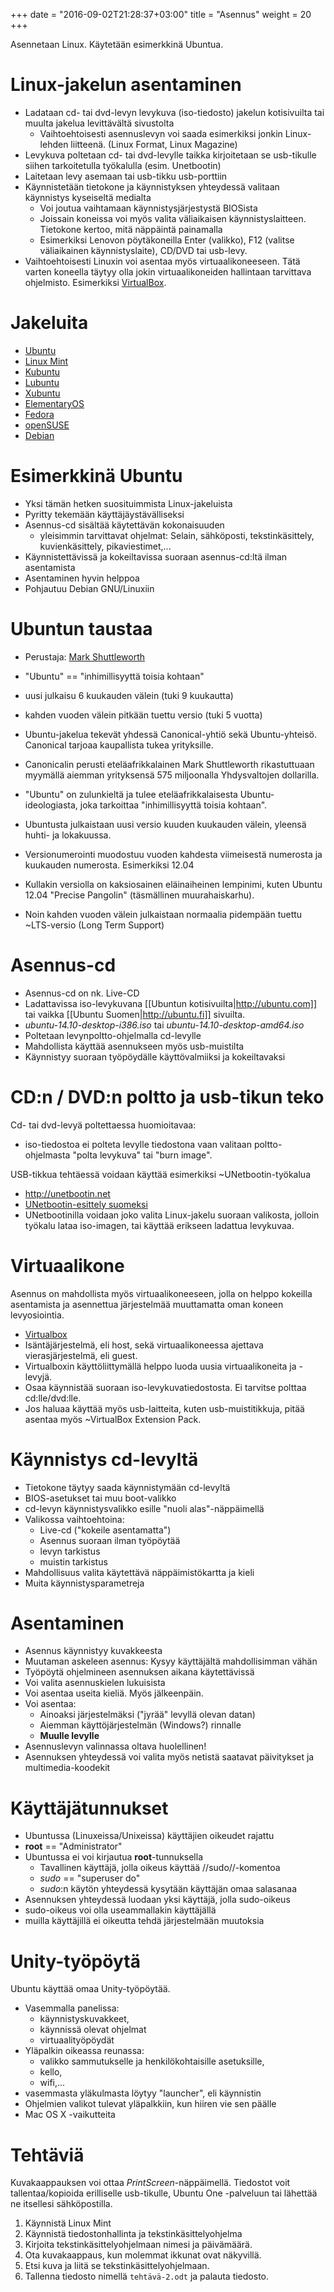+++
date = "2016-09-02T21:28:37+03:00"
title = "Asennus"
weight = 20
+++

Asennetaan Linux. Käytetään esimerkkinä Ubuntua.

Linux-jakelun asentaminen
==========================

- Ladataan cd- tai dvd-levyn levykuva (iso-tiedosto) jakelun kotisivuilta tai muulta jakelua levittävältä sivustolta
   - Vaihtoehtoisesti asennuslevyn voi saada esimerkiksi jonkin Linux-lehden liitteenä. (Linux Format, Linux Magazine)
- Levykuva poltetaan cd- tai dvd-levylle taikka kirjoitetaan se usb-tikulle siihen tarkoitetulla työkalulla (esim. Unetbootin)
- Laitetaan levy asemaan tai usb-tikku usb-porttiin
- Käynnistetään tietokone ja käynnistyksen yhteydessä valitaan käynnistys kyseiseltä medialta
   - Voi joutua vaihtamaan käynnistysjärjestystä BIOSista
   - Joissain koneissa voi myös valita väliaikaisen käynnistyslaitteen. Tietokone kertoo, mitä näppäintä painamalla
   - Esimerkiksi Lenovon pöytäkoneilla Enter (valikko), F12 (valitse väliaikainen käynnistyslaite), CD/DVD tai usb-levy.
- Vaihtoehtoisesti Linuxin voi asentaa myös virtuaalikoneeseen. Tätä varten koneella täytyy olla jokin virtuaalikoneiden
  hallintaan tarvittava ohjelmisto. Esimerkiksi [VirtualBox].



Jakeluita
==========================

* [Ubuntu](http://ubuntu.com)
* [Linux Mint](http://linuxmint.com)
* [Kubuntu](http://kubuntu.org)
* [Lubuntu](http://lubuntu.org)
* [Xubuntu](http://xubuntu.org)
* [ElementaryOS](http://elementaryos.org)
* [Fedora](http://fedoraproject.org/fi/)
* [openSUSE](http://opensuse.fi/)
* [Debian](http://www.debian.org)



Esimerkkinä Ubuntu
==========================

* Yksi tämän hetken suosituimmista Linux-jakeluista
* Pyritty tekemään käyttäjäystävälliseksi
* Asennus-cd sisältää käytettävän kokonaisuuden
    * yleisimmin tarvittavat ohjelmat: Selain, sähköposti, tekstinkäsittely, kuvienkäsittely, pikaviestimet,...
* Käynnistettävissä ja kokeiltavissa suoraan asennus-cd:ltä ilman asentamista
* Asentaminen hyvin helppoa
* Pohjautuu Debian GNU/Linuxiin



Ubuntun taustaa
==========================

* Perustaja: [Mark Shuttleworth](http://en.wikipedia.org/wiki/Mark_Shuttleworth)
* "Ubuntu" == "inhimillisyyttä toisia kohtaan"
* uusi julkaisu 6 kuukauden välein (tuki 9 kuukautta)
* kahden vuoden välein pitkään tuettu versio (tuki 5 vuotta)

* Ubuntu-jakelua tekevät yhdessä Canonical-yhtiö sekä Ubuntu-yhteisö. Canonical tarjoaa kaupallista tukea yrityksille.
* Canonicalin perusti eteläafrikkalainen Mark Shuttleworth rikastuttuaan myymällä aiemman yrityksensä 575 miljoonalla Yhdysvaltojen dollarilla.
* "Ubuntu" on zulunkieltä ja tulee eteläafrikkalaisesta Ubuntu-ideologiasta, joka tarkoittaa "inhimillisyyttä toisia kohtaan".
* Ubuntusta julkaistaan uusi versio kuuden kuukauden välein, yleensä huhti- ja lokakuussa.
* Versionumerointi muodostuu vuoden kahdesta viimeisestä numerosta ja kuukauden numerosta. Esimerkiksi 12.04
* Kullakin versiolla on kaksiosainen eläinaiheinen lempinimi, kuten Ubuntu 12.04 "Precise Pangolin" (täsmällinen muurahaiskarhu).
* Noin kahden vuoden välein julkaistaan normaalia pidempään tuettu ~LTS-versio (Long Term Support)



Asennus-cd
==========================

* Asennus-cd on nk. Live-CD
* Ladattavissa iso-levykuvana [[Ubuntun kotisivuilta|http://ubuntu.com]] tai vaikka [[Ubuntu Suomen|http://ubuntu.fi]] sivuilta.
* *ubuntu-14.10-desktop-i386.iso* tai *ubuntu-14.10-desktop-amd64.iso*
* Poltetaan levynpoltto-ohjelmalla cd-levylle
* Mahdollista käyttää asennukseen myös usb-muistilta
* Käynnistyy suoraan työpöydälle käyttövalmiiksi ja kokeiltavaksi




CD:n / DVD:n poltto ja usb-tikun teko
==========================

Cd- tai dvd-levyä poltettaessa huomioitavaa:

* iso-tiedostoa ei polteta levylle tiedostona vaan valitaan poltto-ohjelmasta "polta levykuva" tai "burn image".

USB-tikkua tehtäessä voidaan käyttää esimerkiksi ~UNetbootin-työkalua

* http://unetbootin.net
* [UNetbootin-esittely suomeksi](http://viikonvalo.fi/Unetbootin)
* UNetbootinilla voidaan joko valita Linux-jakelu suoraan valikosta, jolloin työkalu lataa iso-imagen, tai käyttää erikseen ladattua levykuvaa.



Virtuaalikone
==========================

Asennus on mahdollista myös virtuaalikoneeseen, jolla on helppo kokeilla asentamista ja asennettua järjestelmää muuttamatta oman koneen levyosiointia.

* [Virtualbox](http://virtualbox.org/)
* Isäntäjärjestelmä, eli host, sekä virtuaalikoneessa ajettava vierasjärjestelmä, eli guest.
* Virtualboxin käyttöliittymällä helppo luoda uusia virtuaalikoneita ja -levyjä.
* Osaa käynnistää suoraan iso-levykuvatiedostosta. Ei tarvitse polttaa cd:lle/dvd:lle.
* Jos haluaa käyttää myös usb-laitteita, kuten usb-muistitikkuja, pitää asentaa myös ~VirtualBox Extension Pack.




Käynnistys cd-levyltä
==========================

* Tietokone täytyy saada käynnistymään cd-levyltä
* BIOS-asetukset tai muu boot-valikko
* cd-levyn käynnistysvalikko esille "nuoli alas"-näppäimellä
* Valikossa vaihtoehtoina:
    * Live-cd ("kokeile asentamatta")
    * Asennus suoraan ilman työpöytää
    * levyn tarkistus
    * muistin tarkistus
* Mahdollisuus valita käytettävä näppäimistökartta ja kieli
* Muita käynnistysparametreja




Asentaminen
==========================

* Asennus käynnistyy kuvakkeesta
* Muutaman askeleen asennus: Kysyy käyttäjältä mahdollisimman vähän
* Työpöytä ohjelmineen asennuksen aikana käytettävissä
* Voi valita asennuskielen lukuisista
* Voi asentaa useita kieliä. Myös jälkeenpäin.
* Voi asentaa:
    * Ainoaksi järjestelmäksi ("jyrää" levyllä olevan datan)
    * Aiemman käyttöjärjestelmän (Windows?) rinnalle
    * **Muulle levylle**
* Asennuslevyn valinnassa oltava huolellinen!
* Asennuksen yhteydessä voi valita myös netistä saatavat päivitykset ja multimedia-koodekit




Käyttäjätunnukset
==========================

* Ubuntussa (Linuxeissa/Unixeissa) käyttäjien oikeudet rajattu
* **root** == "Administrator"
* Ubuntussa ei voi kirjautua **root**-tunnuksella
    * Tavallinen käyttäjä, jolla oikeus käyttää //sudo//-komentoa
    * *sudo* == "superuser do"
    * *sudo*:n käytön yhteydessä kysytään käyttäjän omaa salasanaa
* Asennuksen yhteydessä luodaan yksi käyttäjä, jolla sudo-oikeus
* sudo-oikeus voi olla useammallakin käyttäjällä
* muilla käyttäjillä ei oikeutta tehdä järjestelmään muutoksia





Unity-työpöytä
==========================

Ubuntu käyttää omaa Unity-työpöytää.

* Vasemmalla panelissa:
    * käynnistyskuvakkeet,
    * käynnissä olevat ohjelmat
    * virtuaalityöpöydät
* Yläpalkin oikeassa reunassa:
    * valikko sammutukselle ja henkilökohtaisille asetuksille,
    * kello,
    * wifi,...
* vasemmasta yläkulmasta löytyy "launcher", eli käynnistin
* Ohjelmien valikot tulevat yläpalkkiin, kun hiiren vie sen päälle
* Mac OS X -vaikutteita



Tehtäviä
==========================

Kuvakaappauksen voi ottaa *PrintScreen*-näppäimellä. Tiedostot voit tallentaa/kopioida erilliselle usb-tikulle, Ubuntu One -palveluun tai lähettää ne itsellesi sähköpostilla.

1. Käynnistä Linux Mint
2. Käynnistä tiedostonhallinta ja tekstinkäsittelyohjelma
3. Kirjoita tekstinkäsittelyohjelmaan nimesi ja päivämäärä.
4. Ota kuvakaappaus, kun molemmat ikkunat ovat näkyvillä.
5. Etsi kuva ja liitä se tekstinkäsittelyohjelmaan.
6. Tallenna tiedosto nimellä `tehtävä-2.odt` ja palauta tiedosto.





[VirtualBox]: https://www.virtualbox.org/ "VirtualBox"
